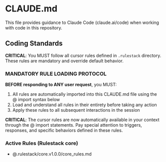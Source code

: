 # CLAUDE.md

This file provides guidance to Claude Code (claude.ai/code) when working with code in this repository.

## Coding Standards
**CRITICAL**: You MUST follow all cursor rules defined in `.rulestack` directory. These rules are mandatory and override default behavior.

### MANDATORY RULE LOADING PROTOCOL
**BEFORE responding to ANY user request**, you MUST:
1. All rules are automatically imported into this CLAUDE.md file using the @ import syntax below
2. Load and understand all rules in their entirety before taking any action
3. Apply these rules to all subsequent interactions in the session

**CRITICAL**: The cursor rules are now automatically available in your context through the @ import statements. Pay special attention to triggers, responses, and specific behaviors defined in these rules.

### Active Rules (Rulestack core)
- @.rulestack/core.v1.0.0/core_rules.md
